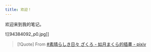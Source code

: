 ```yaml
---
title: 欢迎！
---
```

欢迎来到我的笔记。

![[94384092_p0.jpg]]


> [!Quote] From
> [#素晴らしき日々 ざくろ - 如月まくら的插畫 - pixiv](https://www.pixiv.net/artworks/94384092)

